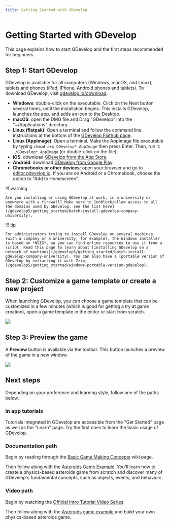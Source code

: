 ```yaml
---
title: Getting Started with GDevelop
---
```

# Getting Started with GDevelop

This page explains how to start GDevelop and the first steps recommended for beginners.

## Step 1: Start GDevelop

GDevelop is available for all computers (Windows, macOS, and Linux), tablets and phones (iPad, iPhone, Android phones and tablets). To download GDevelop, visit [gdevelop.io/download](https://gdevelop.io/download/).

* **Windows**: double-click on the executable. Click on the Next button several times, until the installation begins. This installs GDevelop, launches the app, and adds an icon to the Desktop.
* **macOS**: open the DMG file and Drag "GDevelop" into the "~/Applications" directory.
* **Linux (flatpak)**: Open a terminal and follow the command line instructions at the bottom of the [GDevelop Flathub page](https://flathub.org/apps/details/io.gdevelop.ide).
* **Linux (AppImage)**: Open a terminal. Make the AppImage file executable by typing `chmod a+x GDevelop*.AppImage` then press Enter. Then, run it: `./GDevelop*.AppImage` (or double-click on the file).
* **iOS**: download [GDevelop from the App Store](https://apps.apple.com/us/app/gdevelop-game-maker/id1663675754).
* **Android**: download [GDevelop from Google Play](https://play.google.com/store/apps/details?id=io.gdevelop.ide).
* **Chromebooks or other devices**: open your browser and go to [editor.gdevelop.io](https://editor.gdevelop.io). If you are on Android or a Chromebook, choose the option to "Add to Homescreen".

!!! warning

    Are you installing or using GDevelop at work, in a university or anywhere with a firewall? Make sure to [unblock/allow access to all the domains used by GDevelop, see the list here](/gdevelop5/getting_started/batch-install-gdevelop-company-university).


!!! tip

    For administrators trying to install GDevelop on several machines (with a company or a university, for example), the Windows installer is based on *NSIS*, so you can find online resources to use it from a script. Read this page to learn about [installing GDevelop on a network of machines](/gdevelop5/getting_started/batch-install-gdevelop-company-university). You can also have a [portable version of GDevelop by extracting it with 7zip](/gdevelop5/getting_started/windows-portable-version-gdevelop).

## Step 2: Customize a game template or create a new project

When launching GDevelop, you can choose a game template that can be customized in a few minutes (which is good for getting a try at game creation), open a game template in the editor or start from scratch.

![](/gdevelop5/getting_started/pasted/20230309-173349.png)

## Step 3: Preview the game

A **Preview** button is available via the toolbar. This button launches a preview of the game in a new window.

![](/gdevelop5/getting_started/pasted/20230309-173456.png)

## Next steps

Depending on your preference and learning style, follow one of the paths below.

### In app tutorials

Tutorials integrated in GDevelop are accessible from the "Get Started" page as well as the "Learn" page. Try the first ones to learn the basic usage of GDevelop.

### Documentation path

Begin by reading through the [Basic Game Making Concepts](https://wiki.gdevelop.io/gdevelop5/tutorials/basic-game-making-concepts) wiki page.

Then follow along with the [Asteroids Game Example](https://wiki.gdevelop.io/gdevelop5/tutorials/asteroids/start). You'll learn how to create a physics-based asteroids game from scratch and discover many of GDevelop's fundamental concepts, such as objects, events, and behaviors.

### Video path

Begin by watching the [Official Intro Tutorial Video Series](https://www.youtube.com/watch?v=595-swNh0Mw&list=PL3YlZTdKiS89Kj7IQVPoNElJCWrjZaCC8&ab_channel=GDevelop).

Then follow along with the [Asteroids game example](https://www.youtube.com/watch?v=w1SCpQ-mRCk&list=PL3YlZTdKiS8_Q8UPu2BJV5P5gYA-Q-k19&ab_channel=GDevelop) and build your own physics-based asteroids game.
